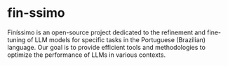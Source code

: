 # fin-ssimo
Finíssimo is an open-source project dedicated to the refinement and fine-tuning of LLM models for specific tasks in the Portuguese (Brazilian) language. Our goal is to provide efficient tools and methodologies to optimize the performance of LLMs in various contexts.
